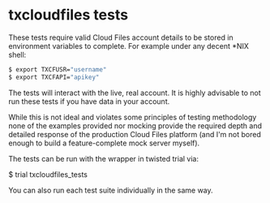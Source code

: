 txcloudfiles tests
==================

These tests require valid Cloud Files account details to be stored in
environment variables to complete. For example under any decent *NIX shell:

```bash
$ export TXCFUSR="username"
$ export TXCFAPI="apikey"
```

The tests will interact with the live, real account. It is highly advisable to
not run these tests if you have data in your account.

While this is not ideal and violates some principles of testing methodology none
of the examples provided nor mocking provide the required depth and detailed
response of the production Cloud Files platform (and I'm not bored enough to
build a feature-complete mock server myself).

The tests can be run with the wrapper in twisted trial via:

$ trial txcloudfiles_tests

You can also run each test suite individually in the same way.
